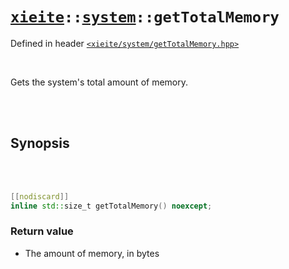 # [`xieite`](../../README.md)`::`[`system`](../../docs/system.md)`::getTotalMemory`
Defined in header [`<xieite/system/getTotalMemory.hpp>`](../../include/xieite/system/getTotalMemory.hpp)

<br/>

Gets the system's total amount of memory.

<br/><br/>

## Synopsis

<br/><br/>

```cpp
[[nodiscard]]
inline std::size_t getTotalMemory() noexcept;
```
### Return value
- The amount of memory, in bytes

